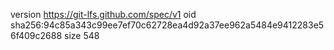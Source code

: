 version https://git-lfs.github.com/spec/v1
oid sha256:94c85a343c99ee7ef70c62728ea4d92a37ee962a5484e9412283e56f409c2688
size 548
